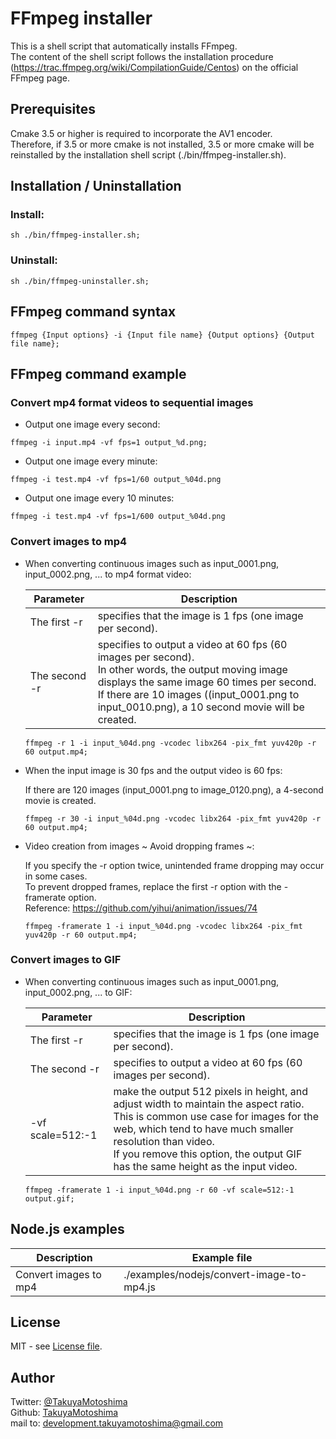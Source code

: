 # FFmpeg installer

This is a shell script that automatically installs FFmpeg.  
The content of the shell script follows the installation procedure (https://trac.ffmpeg.org/wiki/CompilationGuide/Centos) on the official FFmpeg page.

## Prerequisites
Cmake 3.5 or higher is required to incorporate the AV1 encoder.  
Therefore, if 3.5 or more cmake is not installed, 3.5 or more cmake will be reinstalled by the installation shell script (./bin/ffmpeg-installer.sh).

## Installation / Uninstallation

### Install:
```
sh ./bin/ffmpeg-installer.sh;
```

### Uninstall:
```
sh ./bin/ffmpeg-uninstaller.sh;
```

## FFmpeg command syntax
```
ffmpeg {Input options} -i {Input file name} {Output options} {Output file name};
```

## FFmpeg command example

### Convert mp4 format videos to sequential images

- Output one image every second:  
```
ffmpeg -i input.mp4 -vf fps=1 output_%d.png;
```
- Output one image every minute:  
```
ffmpeg -i test.mp4 -vf fps=1/60 output_%04d.png
```

- Output one image every 10 minutes:  
```
ffmpeg -i test.mp4 -vf fps=1/600 output_%04d.png
```

### Convert images to mp4

- When converting continuous images such as input_0001.png, input_0002.png, ... to mp4 format video:  

    |Parameter|Description|
    |--|--|
    |The first -r|specifies that the image is 1 fps (one image per second).|
    |The second -r|specifies to output a video at 60 fps (60 images per second). <br>In other words, the output moving image displays the same image 60 times per second.<br>If there are 10 images ((input_0001.png to input_0010.png), a 10 second movie will be created.|

    ```
    ffmpeg -r 1 -i input_%04d.png -vcodec libx264 -pix_fmt yuv420p -r 60 output.mp4;
    ```

- When the input image is 30 fps and the output video is 60 fps:  

    If there are 120 images (input_0001.png to image_0120.png), a 4-second movie is created.

    ```
    ffmpeg -r 30 -i input_%04d.png -vcodec libx264 -pix_fmt yuv420p -r 60 output.mp4;
    ```

- Video creation from images ~ Avoid dropping frames ~:  

    If you specify the -r option twice, unintended frame dropping may occur in some cases.  
    To prevent dropped frames, replace the first -r option with the -framerate option.  
    Reference: https://github.com/yihui/animation/issues/74

    ```
    ffmpeg -framerate 1 -i input_%04d.png -vcodec libx264 -pix_fmt yuv420p -r 60 output.mp4;
    ```

### Convert images to GIF

- When converting continuous images such as input_0001.png, input_0002.png, ... to GIF:  

    |Parameter|Description|
    |--|--|
    |The first -r|specifies that the image is 1 fps (one image per second).|
    |The second -r|specifies to output a video at 60 fps (60 images per second). |
    |-vf scale=512:-1|make the output 512 pixels in height, and adjust width to maintain the aspect ratio.<br>This is common use case for images for the web, which tend to have much smaller resolution than video.<br>If you remove this option, the output GIF has the same height as the input video.|

    ```
    ffmpeg -framerate 1 -i input_%04d.png -r 60 -vf scale=512:-1 output.gif;
    ```

## Node.js examples

|Description|Example file|
|--|--|
|Convert images to mp4|./examples/nodejs/convert-image-to-mp4.js|

## License
MIT - see [License file](LICENSE.txt).

## Author
Twitter: [@TakuyaMotoshima](https://twitter.com/taaaaaaakuya)  
Github: [TakuyaMotoshima](https://github.com/takuya-motoshima)  
mail to: development.takuyamotoshima@gmail.com
